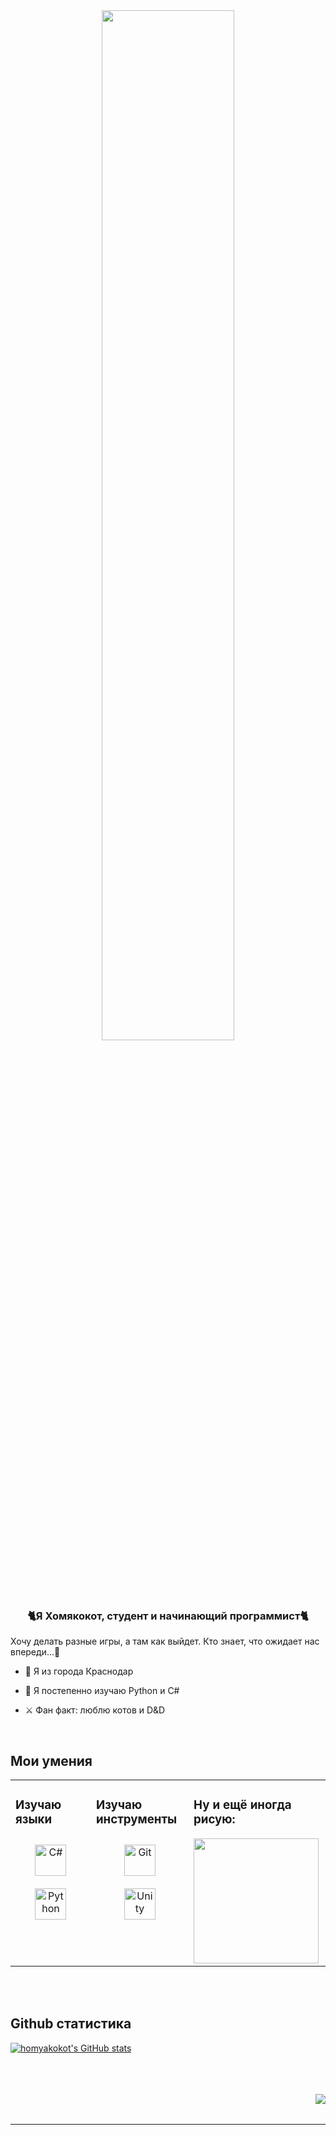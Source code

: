 <div align="center">
<img src="https://cs13.pikabu.ru/post_img/2023/05/24/6/1684919923128768487.jpg" align="center" style="width: 65%" />
</div>  
  

### <div align="center">🐈Я Хомякокот, студент и начинающий программист🐈
Хочу делать разные игры, а там как выйдет. Кто знает, что ожидает нас впереди...👀</div>  
  

- 🌆 Я из города Краснодар  
  

- 🌱 Я постепенно изучаю Python и C#  
  

- ⚔️ Фан факт: люблю котов и D&D  
  

<br/>  


## Мои умения  
<table><tr><td valign="top" width="33%">



### Изучаю языки  
<div align="center">  
<a href="https://docs.microsoft.com/en-us/dotnet/csharp/" target="_blank"><img style="margin: 10px" src="https://profilinator.rishav.dev/skills-assets/csharp-original.svg" alt="C#" height="50" /></a>  
<a href="https://www.python.org/" target="_blank"><img style="margin: 10px" src="https://profilinator.rishav.dev/skills-assets/python-original.svg" alt="Python" height="50" /></a>  
</div>

</td><td valign="top" width="33%">



### Изучаю инструменты  
<div align="center">  
<a href="https://github.com/" target="_blank"><img style="margin: 10px" src="https://profilinator.rishav.dev/skills-assets/git-scm-icon.svg" alt="Git" height="50" /></a>  
<a href="https://unity.com/" target="_blank"><img style="margin: 10px" src="https://profilinator.rishav.dev/skills-assets/unity.png" alt="Unity" height="50" /></a>  
</div>

</td><td valign="top" width="33%">

### Ну и ещё иногда рисую:  
<img src="https://krita.org/images/krita-logo.png" align="left" height="" width="200" />  
  


</td></tr></table>  

<br/>  

  

<br/>  


## Github статистика  
<a href="http://www.github.com/homyakokot"><img src="https://github-readme-stats.vercel.app/api?username=homyakokot&show_icons=true&hide=&count_private=true&title_color=0891b2&text_color=ffffff&icon_color=0891b2&bg_color=1c1917&hide_border=true&show_icons=true" alt="homyakokot's GitHub stats" /></a> 

<br/>  

  

<br/>  

  

<br/>  

<div align="right">
<img src="https://komarev.com/ghpvc/?username=homyakokot&&style=flat-square" align="right" />
</div>  
  

<br/>  


<br />

----
